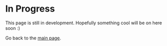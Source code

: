 # In Progress

This page is still in development. Hopefully something cool will be on here soon :)

Go back to the [main page](index.md).